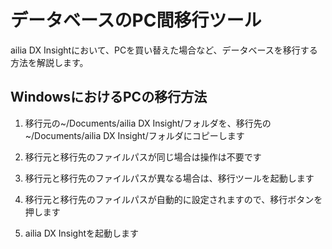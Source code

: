 # データベースのPC間移行ツール
ailia DX Insightにおいて、PCを買い替えた場合など、データベースを移行する方法を解説します。

## WindowsにおけるPCの移行方法

1. 移行元の~/Documents/ailia DX Insight/フォルダを、移行先の~/Documents/ailia DX Insight/フォルダにコピーします

1. 移行元と移行先のファイルパスが同じ場合は操作は不要です

1. 移行元と移行先のファイルパスが異なる場合は、移行ツールを起動します

1. 移行元と移行先のファイルパスが自動的に設定されますので、移行ボタンを押します

1. ailia DX Insightを起動します